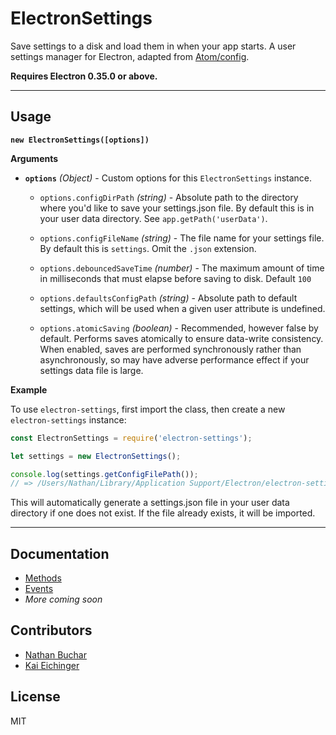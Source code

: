 ElectronSettings
================

Save settings to a disk and load them in when your app starts. A user settings manager for Electron, adapted from [Atom/config](https://github.com/atom/atom/blob/master/src/config.coffee).

**Requires Electron 0.35.0 or above.**



***



Usage
-----

**`new ElectronSettings([options])`**

**Arguments**

* **`options`** *(Object)* - Custom options for this `ElectronSettings` instance.

  * `options.configDirPath` *(string)* - Absolute path to the directory where you'd like to save your settings.json file. By default this is in your user data directory. See `app.getPath('userData')`.

  * `options.configFileName` *(string)* - The file name for your settings file. By default this is `settings`. Omit the `.json` extension.

  * `options.debouncedSaveTime` *(number)* - The maximum amount of time in milliseconds that must elapse before saving to disk. Default `100`

  * `options.defaultsConfigPath` *(string)* - Absolute path to default settings, which will be used when a given user attribute is undefined.

  * `options.atomicSaving` *(boolean)* - Recommended, however false by default. Performs saves atomically to ensure data-write consistency. When enabled, saves are performed synchronously rather than asynchronously, so may have adverse performance effect if your settings data file is large.


**Example**

To use `electron-settings`, first import the class, then create a new `electron-settings` instance:

```js
const ElectronSettings = require('electron-settings');

let settings = new ElectronSettings();

console.log(settings.getConfigFilePath());
// => /Users/Nathan/Library/Application Support/Electron/electron-settings/settings.json
```

This will automatically generate a settings.json file in your user data directory if one does not exist. If the file already exists, it will be imported.


***


Documentation
-------------

* [Methods][docs_methods]
* [Events][docs_events]
* *More coming soon*


Contributors
-------
* [Nathan Buchar](mailto:hello@nathanbuchar.com)
* [Kai Eichinger](mailto:kai.eichinger@outlook.com)


License
-------
MIT




[docs_methods]: ./docs/api/methods.md
[docs_events]: ./docs/api/events.md
